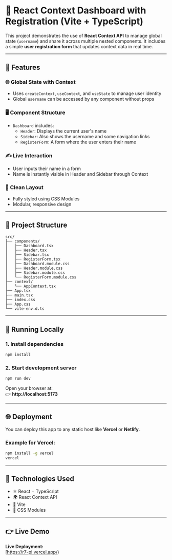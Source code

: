 # 🧠 React Context Dashboard with Registration (Vite + TypeScript)

This project demonstrates the use of **React Context API** to manage global state (`username`) and share it across multiple nested components. It includes a simple **user registration form** that updates context data in real time.

---

## 🧩 Features

### 🌐 Global State with Context
- Uses `createContext`, `useContext`, and `useState` to manage user identity
- Global `username` can be accessed by any component without props

### 🖥️ Component Structure
- `Dashboard` includes:
  - `Header`: Displays the current user's name
  - `Sidebar`: Also shows the username and some navigation links
  - `RegisterForm`: A form where the user enters their name

### ✍️ Live Interaction
- User inputs their name in a form
- Name is instantly visible in Header and Sidebar through Context

### 🎨 Clean Layout
- Fully styled using CSS Modules
- Modular, responsive design

---

## 📁 Project Structure

```
src/
├── components/
│   ├── Dashboard.tsx
│   ├── Header.tsx
│   ├── Sidebar.tsx
│   ├── RegisterForm.tsx
│   ├── Dashboard.module.css
│   ├── Header.module.css
│   ├── Sidebar.module.css
│   └── RegisterForm.module.css
├── context/
│   └── AppContext.tsx
├── App.tsx
├── main.tsx
├── index.css
├── App.css
└── vite-env.d.ts
```

---

## 🚀 Running Locally

### 1. Install dependencies
```bash
npm install
```

### 2. Start development server
```bash
npm run dev
```

Open your browser at:  
👉 **http://localhost:5173**

---

## 🌐 Deployment

You can deploy this app to any static host like **Vercel** or **Netlify**.

### Example for Vercel:
```bash
npm install -g vercel
vercel
```

---

## 🧠 Technologies Used

- ⚛️ React + TypeScript
- 🌍 React Context API
- 🧩 Vite
- 🎨 CSS Modules

---

## 👉 Live Demo

**Live Deployment:**  
[https://r7-pi.vercel.app/)
